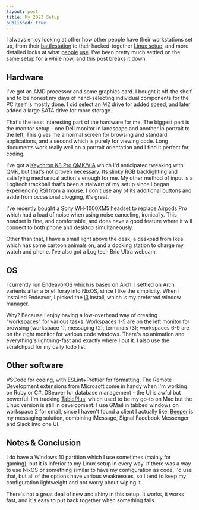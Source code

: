 ```yaml
---
layout: post
title: My 2023 Setup
published: true
---
```


I always enjoy looking at other how other people have their workstations set up, from their [battlestation](https://reddit.com/r/battlestations/) to their hacked-together [Linux setup](https://www.reddit.com/r/unixporn/), and more detailed looks at what [people](https://uses.tech/) [use](https://uses.tech/). I've been pretty much settled on the same setup for a while now, and this post breaks it down.

## Hardware

I've got an AMD processor and some graphics card. I bought it off-the shelf and to be honest my days of hand-selecting individual components for the PC itself is mostly done. I did select an M2 drive for added speed, and later added a large SATA drive for more storage.

That's the least interesting part of the hardware for me. The biggest part is the monitor setup - one Dell monitor in landscape and another in portrait to the left. This gives me a normal screen for browsing and standard applications, and a second which is purely for viewing code. Long documents work really well on a portrait orientation and I find it perfect for coding.

I've got a [Keychron K8 Pro QMK/VIA](https://www.keychron.com/products/keychron-k8-pro-qmk-via-wireless-mechanical-keyboard) which I'd anticipated tweaking with QMK, but that's not proven necessary. Its slinky RGB backlighting and satisfying mechanical action's enough for me. My other method of input is a Logitech trackball that's been a stalwart of my setup since I began experiencing RSI from a mouse. I don't use any of its additional buttons and aside from occasional clogging, it's great.

I've recently bought a Sony WH-1000XM5 headset to replace Airpods Pro which had a load of noise when using noise canceling, ironically. This headset is fine, and comfortable, and does have a good feature where it will connect to both phone and desktop simultaneously.

Other than that, I have a small light above the desk, a deskpad from Ikea which has some cartoon animals on, and a docking station to charge my watch and phone. I've also got a Logitech Brio Ultra webcam.

## OS

I currently run [EndeavorOS](https://endeavouros.com/) which is based on Arch. I settled on Arch varients after a brief foray into NixOS, since I like the simplicity. When I installed Endeavor, I picked the [i3](https://i3wm.org/) install, which is my preferred window manager.

Why? Because I enjoy having a low-overhead way of creating "workspaces" for various tasks. Workspaces 1-5 are on the left monitor for browsing (workspace 1), messaging (2), terminals (3); workspaces 6-9 are on the right monitor for various code windows. There's no animation and everything's lightning-fast and exactly where I put it. I also use the scratchpad for my daily todo list.

## Other software

VSCode for coding, with ESLint+Prettier for formatting. The Remote Development extensions from Microsoft come in handy when I'm working on Ruby or C#. DBeaver for database management - the UI is awful but powerful. I'm tracking [TablePlus](https://tableplus.com/linux), which used to be my go-to on Mac but the Linux version is still in development. I use GMail in tabbed windows on workspace 2 for email, since I haven't found a client I actually like. [Beeper](https://www.beeper.com/) is my messaging solution, combining iMessage, Signal Facebook Messenger and Slack into one UI.

## Notes & Conclusion

I do have a Windows 10 partition which I use sometimes (mainly for gaming), but it is inferior to my Linux setup in every way. If there was a way to use NixOS or something similar to have my configuration as code, I'd use that, but all of the options have various weaknesses, so I tend to keep my configuration lightweight and not worry about wiping it.

There's not a great deal of new and shiny in this setup. It works, it works fast, and it's easy to put back together when something fails.
